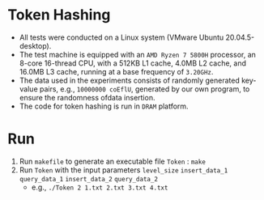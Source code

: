 # Token Hashing 
- All tests were conducted on a Linux system (VMware Ubuntu 20.04.5-desktop).
- The test machine is equipped with an `AMD Ryzen 7 5800H` processor, an 8-core 16-thread CPU, with a 512KB L1 cache, 4.0MB L2 cache, and 16.0MB L3 cache, running at a base frequency of `3.20GHz`.
- The data used in the experiments consists of randomly generated key-value pairs, e.g., `10000000 coEflU`, generated by our 
  own program, to ensure the randomness ofdata insertion.
- The code for token hashing is run in `DRAM` platform.

# Run
1. Run `makefile` to generate an executable file `Token` : `make`
3. Run `Token` with the input parameters `level_size` `insert_data_1` `query_data_1` `insert_data_2` `query_data_2`
   - e.g., `./Token 2 1.txt 2.txt 3.txt 4.txt`
